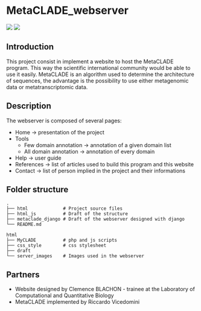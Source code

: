 # MetaCLADE_webserver
![](https://img.shields.io/badge/course-INTERSHIP-blue)
![](https://img.shields.io/badge/status-active-active)

## Introduction
This project consist in implement a website to host the MetaCLADE program. 
This way the scientific international community would be able to use it easily.
MetaCLADE is an algorithm used to determine the architecture of sequences, the advantage is the possibility to use either metagenomic data or metatranscriptomic data.


## Description
The webserver is composed of several pages:
* Home -> presentation of the project
* Tools
  * Few domain annotation -> annotation of a given domain list
  * All domain annotation -> annotation of every domain
* Help -> user guide 
* References -> list of articles used to build this program and this website
* Contact -> list of person implied in the project and their informations
## Folder structure
```
.
├── html             # Project source files
├── html_js          # Draft of the structure
├── metaclade_django # Draft of the webserver designed with django
└── README.md
```
```
html
├── MyCLADE          # php and js scripts
├── css_style        # css stylesheet
├── draft           
└── server_images    # Images used in the webserver
```

## Partners
* Website designed by Clemence BLACHON - trainee at the Laboratory of Computational and Quantitative Biology
* MetaCLADE implemented by Riccardo Vicedomini
